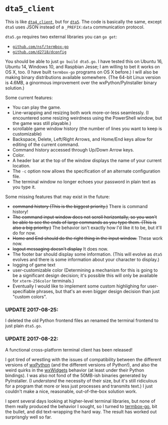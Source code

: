 # `dta5_client`

This is like [`dta4_client`](https://github.com/d2718/dta4_client), but for [`dta5`](https://github.com/d2718/dta5). The code is basically the same, except `dta5` uses JSON instead of a `_PREFIX:data` communication protocol.

`dta5.go` requires two external libraries you can `go get`:

  * [`github.com/nsf/termbox-go`](https://github.com/nsf/termbox-go)
  * [`github.com/d2718/dconfig`](https://github.com/d2718/dconfig)

You should be able to just `go build dta5.go`. I have tested this on Ubuntu 16, Ubuntu 14, Windows 10, and Raspbian Jesse; I am willing to bet it works on OS X, too. (I have built `termbox-go` programs on OS X before.) I will also be making binary distributions available somewhere. (The 64-bit Linux version is 4.6MB, a ginormous improvement over the wxPython/PyInstaller binary solution.)

Some current features:

  * You can play the game.
  * Line-wrapping and resizing both work more-or-less seamlessly. (I encountered some resizing weirdness using the PowerShell window, but the game was still playable.)
  * scrollable game window history (the number of lines you want to keep is customizable)
  * Backspace, Delete, Left/Right Arrows, and Home/End keys allow for editing of the current command.
  * Command history accessed through Up/Down Arrow keys.
  * Color.
  * A header bar at the top of the window displays the name of your current location.
  * The `-c` option now allows the specification of an alternate configuration file.
  * The terminal window no longer echoes your password in plain text as you type it.

Some missing features that may exist in the future:

  * ~~command history (This is the biggest priority.)~~ There is command history!
  * ~~The command input window does not scroll horizontally, so you won't be able to see the ends of large commands as you type them. (This is also a big priority.)~~ The behavior isn't exactly how I'd like it to be, but it'll do for now.
  * ~~Home and End should do the right thing in the input window.~~ These work now.
  * ~~logout messaging doesn't display~~ It does now.
  * The footer bar should display some information. (This will evolve as `dta5` evolves and there is some information about your character to display.)
  * logging of game text
  * user-customizable color (Determining a mechanism for this is going to be a significant design decision; it's possible this will only be available for `xterm-256color` terminals.)
  * Eventually I would like to implement some custom highlighing for user-specifiable phrases, but that's an even bigger design decision than just "custom colors".

### UPDATE 2017-08-25:

I deleted the old Python frontend files an renamed the terminal frontend to just plain `dta5.go`.

### UPDATE 2017-08-22:

A functional cross-platform terminal client has been released!

I got tired of wrestling with the issues of compatibility between the different versions of [wxPython](https://wxpython.org) (and the different versions of Python!), and also the weird quirks in the [wxWidgets](https://www.wxwidgets.org) behavior (at least under their Python bindings). I was also not fond of the 50MB-ish binaries generated by PyInstaller. (I _understand_ the necessity of their size, but it's still ridiculous for a program that more or less just processes and transmits text.) I just couldn't make a nice, reasonable, out-of-the-box solution work.

I spent several days looking at higher-level terminal libraries, but none of them really produced the behavior I sought, so I turned to [termbox-go](https://github.com/nsf/termbox-go), bit the bullet, and did text-wrapping the hard way. The result has worked out surprisngly well so far.
